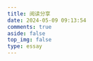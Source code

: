 ```yaml
---
title: 阅读分享
date: 2024-05-09 09:13:54
comments: true
aside: false
top_img: false
type: essay
---
```

